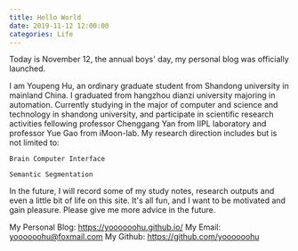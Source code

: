 ```yaml
---
title: Hello World
date: 2019-11-12 12:00:00
categories: Life
---
```

Today is November 12, the annual boys' day, my personal blog was officially launched.

I am Youpeng Hu, an ordinary graduate student from Shandong university in mainland China. I graduated from hangzhou dianzi university majoring in automation. Currently studying in the major of computer and science and technology in shandong university, and participate in scientific research activities fellowing professor Chenggang Yan from IIPL laboratory and professor Yue Gao from iMoon-lab.
My research direction includes but is not limited to:

`Brain Computer Interface`

`Semantic Segmentation`

In the future, I will record some of my study notes, research outputs and even a little bit of life on this site. It's all fun, and I want to be motivated and gain pleasure. Please give me more advice in the future.

My Personal Blog:   https://yoooooohu.github.io/
My Email:           yoooooohu@foxmail.com
My Github:          https://github.com/yoooooohu
